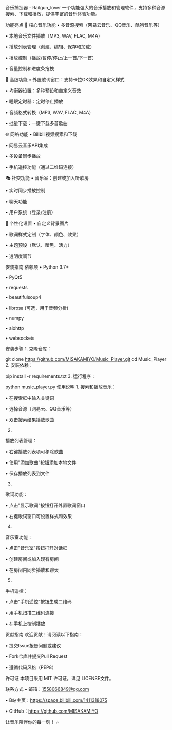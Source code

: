音乐捕捉器 - Railgun_lover
一个功能强大的音乐播放和管理软件，支持多种音源搜索、下载和播放，提供丰富的音乐体验功能。

功能亮点
🎵 核心音乐功能
•
多音源搜索（网易云音乐、QQ音乐、酷狗音乐等）

•
本地音乐文件播放（MP3, WAV, FLAC, M4A）

•
播放列表管理（创建、编辑、保存和加载）

•
播放控制（播放/暂停/停止/上一首/下一首）

•
音量控制和进度条拖拽

🌟 高级功能
•
​​外置歌词窗口​​：支持卡拉OK效果和自定义样式

•
​​均衡器设置​​：多种预设和自定义音效

•
​​睡眠定时器​​：定时停止播放

•
​​音频格式转换​​（MP3, WAV, FLAC, M4A）

•
​​批量下载​​：一键下载多首歌曲

🌐 网络功能
•
Bilibili视频搜索和下载

•
网易云音乐API集成

•
多设备同步播放

•
手机遥控功能（通过二维码连接）

🎭 社交功能
•
​​音乐室​​：创建或加入听歌房

•
实时同步播放控制

•
聊天功能

•
用户系统（登录/注册）

🎨 个性化设置
•
自定义背景图片

•
歌词样式定制（字体、颜色、效果）

•
主题预设（默认、暗黑、活力）

•
透明度调节

安装指南
依赖项
•
Python 3.7+

•
PyQt5

•
requests

•
beautifulsoup4

•
librosa (可选，用于音频分析)

•
numpy

•
aiohttp

•
websockets

安装步骤
1.
克隆仓库：

git clone https://github.com/MISAKAMIYO/Music_Player.git
cd Music_Player
2.
安装依赖：

pip install -r requirements.txt
3.
运行程序：

python music_player.py
使用说明
1.
​​搜索和播放音乐​​：

•
在搜索框中输入关键词

•
选择音源（网易云、QQ音乐等）

•
双击搜索结果播放歌曲

2.
​​播放列表管理​​：

•
右键播放列表项可移除歌曲

•
使用"添加歌曲"按钮添加本地文件

•
保存播放列表到文件

3.
​​歌词功能​​：

•
点击"显示歌词"按钮打开外置歌词窗口

•
右键歌词窗口可设置样式和效果

4.
​​音乐室功能​​：

•
点击"音乐室"按钮打开对话框

•
创建房间或加入现有房间

•
在房间内同步播放和聊天

5.
​​手机遥控​​：

•
点击"手机遥控"按钮生成二维码

•
用手机扫描二维码连接

•
在手机上控制播放

贡献指南
欢迎贡献！请阅读以下指南：

•
提交Issue报告问题或建议

•
Fork仓库并提交Pull Request

•
遵循代码风格（PEP8）

许可证
本项目采用 MIT 许可证。详见 LICENSE文件。

联系方式
•
邮箱：1558066849@qq.com

•
B站主页：https://space.bilibili.com/1411318075

•
GitHub：https://github.com/MISAKAMIYO

​​让音乐陪伴你的每一刻！​​ 🎶
